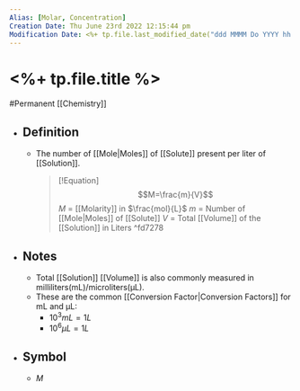 ```yaml
---
Alias: [Molar, Concentration]
Creation Date: Thu June 23rd 2022 12:15:44 pm 
Modification Date: <%+ tp.file.last_modified_date("ddd MMMM Do YYYY hh:mm:ss a") %>
---
```

# <%+ tp.file.title %>
#Permanent [[Chemistry]]

- ## Definition
	- The number of [[Mole|Moles]] of [[Solute]] present per liter of [[Solution]].

	  > [!Equation]
	  > $$M=\frac{m}{V}$$
	  > $M$ = [[Molarity]] in $\frac{mol}{L}$
	  > $m$ = Number of [[Mole|Moles]] of [[Solute]]
	  >  $V$ = Total [[Volume]] of the [[Solution]] in Liters ^fd7278
- ## Notes
	- Total [[Solution]] [[Volume]] is also commonly measured in milliliters(mL)/microliters(μL).
	- These are the common [[Conversion Factor|Conversion Factors]] for mL and μL:
		- $10^3mL=1L$
		- $10^6μL=1L$
- ## Symbol
	- $M$